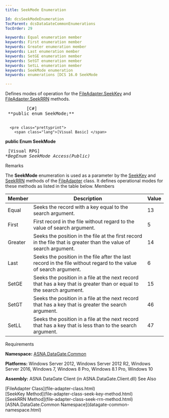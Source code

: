 ```yaml
---
title: SeekMode Enumeration

Id: dcsSeekModeEnumeration
TocParent: dcsDataGateCommonEnumerations
TocOrder: 29

keywords: Equal enumeration member
keywords: First enumeration member
keywords: Greater enumeration member
keywords: Last enumeration member
keywords: SetGE enumeration member
keywords: SetGT enumeration member
keywords: SetLL enumeration member
keywords: SeekMode enumeration
keywords: enumerations [DCS 16.0 SeekMode

---
```


Defines modes of operation for the [FileAdapter.SeekKey](file-adapter-class-seek-key-method.html) and [FileAdapter.SeekRRN](file-adapter-class-seek-rrn-method.html) methods.
<pre class="prettyprint">
        <span class="lang">[C#]</span>
 **public enum SeekMode;** 
      </pre>
      <pre class="prettyprint">
        <span class="lang">[Visual Basic] </span>
 **public Enum SeekMode** 
      </pre>
      <pre class="prettyprint">
        <span class="lang">[Visual RPG]</span>
 **BegEnum SeekMode Access(*Public)** 
      </pre>

Remarks

The **SeekMode** enumeration is used as a parameter by the [ SeekKey](file-adapter-class-seek-key-method.html) and [SeekRRN](file-adapter-class-seek-rrn-method.html) methods of the [FileAdapter](file-adapter-class.html) class. It defines operational modes for these methods as listed in the table below.
Members



| Member | Description | Value |
| ---- | ---- | ---- |
| Equal | Seeks the record with a key equal to the search argument. | 13 |
| First | First record in the file without regard to the value of search argument. | 5 |
| Greater | Seeks the position in the file at the first record in the file that is greater than the value of search argument. | 14 |
| Last | Seeks the position in the file after the last record in the file without regard to the value of search argument. | 6 |
| SetGE | Seeks the position in a file at the next record that has a key that is greater than or equal to the search argument. | 15 |
| SetGT | Seeks the position in a file at the next record that has a key that is greater the search argument. | 46 |
| SetLL | Seeks the position in a file at the next record that has a key that is less than to the search argument. | 47 |



Requirements

**Namespace:** [ASNA.DataGate.Common](datagate-common-namespace.html) 

**Platforms:** Windows Server 2012, Windows Server 2012 R2, Windows Server 2016, Windows 7, Windows 8 Pro, Windows 8.1 Pro, Windows 10

**Assembly:** ASNA DataGate Client (in ASNA.DataGate.Client.dll)
See Also

<dl />
      [FileAdapter Class](file-adapter-class.html)
      <br />
      [SeekKey Method](file-adapter-class-seek-key-method.html)
      <br />
      [SeekRRN Method](file-adapter-class-seek-rrn-method.html) <br />
      [ASNA.DataGate.Common Namespace](datagate-common-namespace.html)


